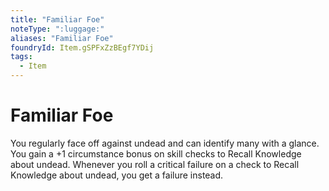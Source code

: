 ```yaml
---
title: "Familiar Foe"
noteType: ":luggage:"
aliases: "Familiar Foe"
foundryId: Item.gSPFxZzBEgf7YDij
tags:
  - Item
---
```


# Familiar Foe

You regularly face off against undead and can identify many with a glance. You gain a +1 circumstance bonus on skill checks to Recall Knowledge about undead. Whenever you roll a critical failure on a check to Recall Knowledge about undead, you get a failure instead.
